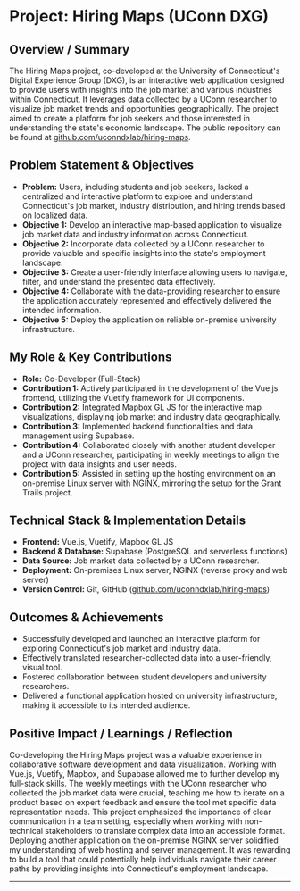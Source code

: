 # Project: Hiring Maps (UConn DXG)

## Overview / Summary

The Hiring Maps project, co-developed at the University of Connecticut's Digital Experience Group (DXG), is an interactive web application designed to provide users with insights into the job market and various industries within Connecticut. It leverages data collected by a UConn researcher to visualize job market trends and opportunities geographically. The project aimed to create a platform for job seekers and those interested in understanding the state's economic landscape. The public repository can be found at [github.com/uconndxlab/hiring-maps](https://github.com/uconndxlab/hiring-maps).

## Problem Statement & Objectives

*   **Problem:** Users, including students and job seekers, lacked a centralized and interactive platform to explore and understand Connecticut's job market, industry distribution, and hiring trends based on localized data.
*   **Objective 1:** Develop an interactive map-based application to visualize job market data and industry information across Connecticut.
*   **Objective 2:** Incorporate data collected by a UConn researcher to provide valuable and specific insights into the state's employment landscape.
*   **Objective 3:** Create a user-friendly interface allowing users to navigate, filter, and understand the presented data effectively.
*   **Objective 4:** Collaborate with the data-providing researcher to ensure the application accurately represented and effectively delivered the intended information.
*   **Objective 5:** Deploy the application on reliable on-premise university infrastructure.

## My Role & Key Contributions

*   **Role:** Co-Developer (Full-Stack)
*   **Contribution 1:** Actively participated in the development of the Vue.js frontend, utilizing the Vuetify framework for UI components.
*   **Contribution 2:** Integrated Mapbox GL JS for the interactive map visualizations, displaying job market and industry data geographically.
*   **Contribution 3:** Implemented backend functionalities and data management using Supabase.
*   **Contribution 4:** Collaborated closely with another student developer and a UConn researcher, participating in weekly meetings to align the project with data insights and user needs.
*   **Contribution 5:** Assisted in setting up the hosting environment on an on-premise Linux server with NGINX, mirroring the setup for the Grant Trails project.

## Technical Stack & Implementation Details

*   **Frontend:** Vue.js, Vuetify, Mapbox GL JS
*   **Backend & Database:** Supabase (PostgreSQL and serverless functions)
*   **Data Source:** Job market data collected by a UConn researcher.
*   **Deployment:** On-premises Linux server, NGINX (reverse proxy and web server)
*   **Version Control:** Git, GitHub ([github.com/uconndxlab/hiring-maps](https://github.com/uconndxlab/hiring-maps))

## Outcomes & Achievements

*   Successfully developed and launched an interactive platform for exploring Connecticut's job market and industry data.
*   Effectively translated researcher-collected data into a user-friendly, visual tool.
*   Fostered collaboration between student developers and university researchers.
*   Delivered a functional application hosted on university infrastructure, making it accessible to its intended audience.

## Positive Impact / Learnings / Reflection

Co-developing the Hiring Maps project was a valuable experience in collaborative software development and data visualization. Working with Vue.js, Vuetify, Mapbox, and Supabase allowed me to further develop my full-stack skills. The weekly meetings with the UConn researcher who collected the job market data were crucial, teaching me how to iterate on a product based on expert feedback and ensure the tool met specific data representation needs. This project emphasized the importance of clear communication in a team setting, especially when working with non-technical stakeholders to translate complex data into an accessible format. Deploying another application on the on-premise NGINX server solidified my understanding of web hosting and server management. It was rewarding to build a tool that could potentially help individuals navigate their career paths by providing insights into Connecticut's employment landscape.

--- 